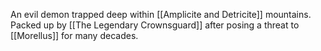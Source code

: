 An evil demon trapped deep within [[Amplicite and Detricite]] mountains. Packed up by [[The Legendary Crownsguard]] after posing a threat to [[Morellus]] for many decades.